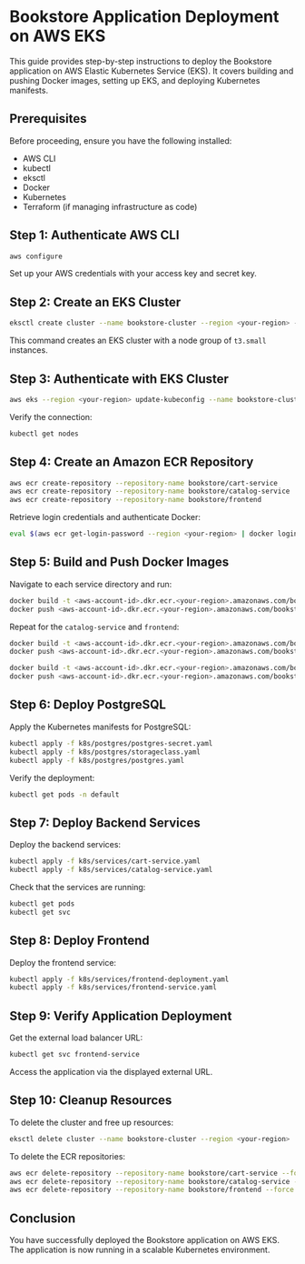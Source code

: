 # Bookstore Application Deployment on AWS EKS

This guide provides step-by-step instructions to deploy the Bookstore application on AWS Elastic Kubernetes Service (EKS). It covers building and pushing Docker images, setting up EKS, and deploying Kubernetes manifests.

## Prerequisites
Before proceeding, ensure you have the following installed:
- AWS CLI
- kubectl
- eksctl
- Docker
- Kubernetes
- Terraform (if managing infrastructure as code)

## Step 1: Authenticate AWS CLI
```sh
aws configure
```
Set up your AWS credentials with your access key and secret key.

## Step 2: Create an EKS Cluster
```sh
eksctl create cluster --name bookstore-cluster --region <your-region> --nodegroup-name standard-workers --node-type t3.small --nodes 2 --nodes-min 2 --nodes-max 4
```
This command creates an EKS cluster with a node group of `t3.small` instances.

## Step 3: Authenticate with EKS Cluster
```sh
aws eks --region <your-region> update-kubeconfig --name bookstore-cluster
```
Verify the connection:
```sh
kubectl get nodes
```

## Step 4: Create an Amazon ECR Repository
```sh
aws ecr create-repository --repository-name bookstore/cart-service
aws ecr create-repository --repository-name bookstore/catalog-service
aws ecr create-repository --repository-name bookstore/frontend
```
Retrieve login credentials and authenticate Docker:
```sh
eval $(aws ecr get-login-password --region <your-region> | docker login --username AWS --password-stdin <aws-account-id>.dkr.ecr.<your-region>.amazonaws.com)
```

## Step 5: Build and Push Docker Images
Navigate to each service directory and run:
```sh
docker build -t <aws-account-id>.dkr.ecr.<your-region>.amazonaws.com/bookstore/cart-service:latest .
docker push <aws-account-id>.dkr.ecr.<your-region>.amazonaws.com/bookstore/cart-service:latest
```
Repeat for the `catalog-service` and `frontend`:
```sh
docker build -t <aws-account-id>.dkr.ecr.<your-region>.amazonaws.com/bookstore/catalog-service:latest .
docker push <aws-account-id>.dkr.ecr.<your-region>.amazonaws.com/bookstore/catalog-service:latest

docker build -t <aws-account-id>.dkr.ecr.<your-region>.amazonaws.com/bookstore/frontend:latest .
docker push <aws-account-id>.dkr.ecr.<your-region>.amazonaws.com/bookstore/frontend:latest
```

## Step 6: Deploy PostgreSQL
Apply the Kubernetes manifests for PostgreSQL:
```sh
kubectl apply -f k8s/postgres/postgres-secret.yaml
kubectl apply -f k8s/postgres/storageclass.yaml
kubectl apply -f k8s/postgres/postgres.yaml
```
Verify the deployment:
```sh
kubectl get pods -n default
```

## Step 7: Deploy Backend Services
Deploy the backend services:
```sh
kubectl apply -f k8s/services/cart-service.yaml
kubectl apply -f k8s/services/catalog-service.yaml
```
Check that the services are running:
```sh
kubectl get pods
kubectl get svc
```

## Step 8: Deploy Frontend
Deploy the frontend service:
```sh
kubectl apply -f k8s/services/frontend-deployment.yaml
kubectl apply -f k8s/services/frontend-service.yaml
```

## Step 9: Verify Application Deployment
Get the external load balancer URL:
```sh
kubectl get svc frontend-service
```
Access the application via the displayed external URL.

## Step 10: Cleanup Resources
To delete the cluster and free up resources:
```sh
eksctl delete cluster --name bookstore-cluster --region <your-region>
```
To delete the ECR repositories:
```sh
aws ecr delete-repository --repository-name bookstore/cart-service --force
aws ecr delete-repository --repository-name bookstore/catalog-service --force
aws ecr delete-repository --repository-name bookstore/frontend --force
```

## Conclusion
You have successfully deployed the Bookstore application on AWS EKS. The application is now running in a scalable Kubernetes environment.

